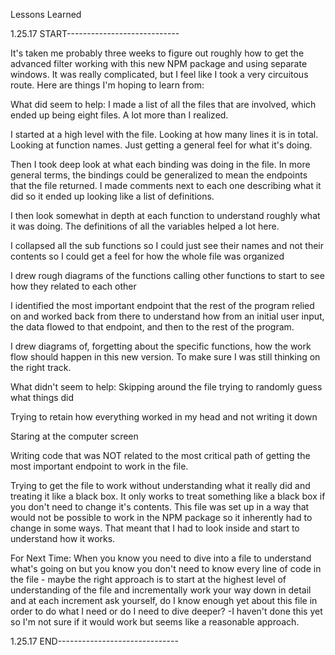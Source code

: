 Lessons Learned

1.25.17 START----------------------------

It's taken me probably three weeks to figure out roughly how to get the advanced filter working with 
this new NPM package and using separate windows. It was really complicated, but I feel like I took a very
circuitous route. Here are things I'm hoping to learn from:


What did seem to help:
I made a list of all the files that are involved, which ended up being eight files. A lot more than I realized.

I started at a high level with the file. Looking at how many lines it is in total. Looking at function names. Just getting a general feel for what it's doing.

Then I took deep look at what each binding was doing in the file. In more general terms, the bindings could be generalized to mean the endpoints that the file returned. I made comments next to each one describing what it did so it ended up looking like a list of definitions. 

I then look somewhat in depth at each function to understand roughly what it was doing. The definitions of all the variables helped a lot here.

I collapsed all the sub functions so I could just see their names and not their contents so I could get a feel for how the whole file was organized

I drew rough diagrams of the functions calling other functions to start to see how they related to each other

I identified the most important endpoint that the rest of the program relied on and worked back from there to understand how from an initial user input, the data flowed to that endpoint, and then to the rest of the program.

I drew diagrams of, forgetting about the specific functions, how the work flow should happen in this new version. To make sure I was still thinking on the right track.



What didn't seem to help:
Skipping around the file trying to randomly guess what things did

Trying to retain how everything worked in my head and not writing it down

Staring at the computer screen

Writing code that was NOT related to the most critical path of getting the most important endpoint to work in the file. 

Trying to get the file to work without understanding what it really did and treating it like a black box. It only works to treat something like a black box if you don't need to change it's contents. This file was set up in a way that would not be possible to work in the NPM package so it inherently had to change in some ways. That meant that I had to look inside and start to understand how it works.


For Next Time:
When you know you need to dive into a file to understand what's going on but you know you don't need to know every line of code in the file - maybe the right approach is to start at the highest level of understanding of the file and incrementally work your way down in detail and at each increment ask yourself, do I know enough yet about this file in order to do what I need or do I need to dive deeper? -I haven't done this yet so I'm not sure if it would work but seems like a reasonable approach. 


1.25.17 END------------------------------


